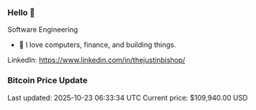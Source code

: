 ### Hello 🤙  

Software Engineering

- 🔭 I love computers, finance, and building things.
  
LinkedIn: https://www.linkedin.com/in/thejustinbishop/  

































































































































































































































































































































































































































































































































































































































































































































































































































































































































































































































































































































































































































































### Bitcoin Price Update
Last updated: 2025-10-23 06:33:34 UTC
Current price: $109,940.00 USD
